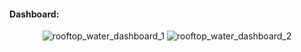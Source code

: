 #### Dashboard:

<p align="center">
	<img src="./workbook/dashboard_1" alt="rooftop_water_dashboard_1">
	<img src="./workbook/dashboard_2" alt="rooftop_water_dashboard_2">
</p>


